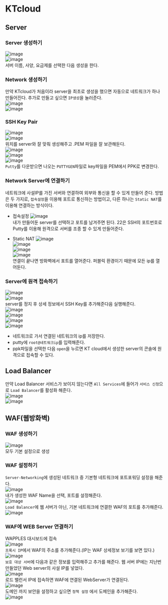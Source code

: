 # KTcloud
## Server
### Server 생성하기
![image](./image/ktcloud/1.png)<br/>
![image](./image/ktcloud/2.png)<br/>
서버 이름, 사양, 요금제를 선택한 다음 생성을 한다.<br/>

### Network 생성하기
만약 KTcloud가 처음이라 server을 최초로 생성을 했으면 자동으로 네트워크가 하나 만들어진다. 추가로 만들고 싶으면 `IP생성`을 눌러준다.<br/>
![image](./image/ktcloud/3.png)<br/>
![image](./image/ktcloud/4.png)<br/>

### SSH Key Pair
![image](./image/ktcloud/5.png)<br/>
![image](./image/ktcloud/6.png)<br/>
위치를 server와 잘 맞춰 생성해주고 .PEM 파일을 잘 보관해둔다.<br/>
![image](./image/ktcloud/7.png)<br/>
![image](./image/ktcloud/8.png)<br/>
![image](./image/ktcloud/9.png)<br/>
`Putty`를 다운받으면 나오는 `PUTTYGEN`파일로 key파일을 PEM에서 PPK로 변경한다.<br/>

### Network Server에 연결하기
네트워크에 사설IP를 가진 서버와 연결하여 외부와 통신을 할 수 있게 만들어 준다. 방법은 두 가지로, `접속설정`을 이용해 포트로 통신하는 방법이고, 다른 하나는 `Static NAT`를 이용해 연결하는 방식이다.
- 접속설정
    ![image](./image/ktcloud/10.png)<br/>
    내가 만들어둔 server를 선택하고 포트를 남겨주면 된다. 22은 SSH의 포트번호로 Putty를 이용해 원격으로 서버를 조종 할 수 있게 만들어준다.

- Static NAT
    ![image](./image/ktcloud/11.png)<br/>
    ![image](./image/ktcloud/12.png)<br/>
    ![image](./image/ktcloud/13.png)<br/>
    ![image](./image/ktcloud/14.png)<br/>
    연결이 끝나면 방화벽에서 포트를 열어준다. 퍼블릭 환경이기 때문에 모든 ip를 열어둔다.<br/>

### Server에 원격 접속하기
![image](./image/ktcloud/15.png)<br/>
![image](./image/ktcloud/16.png)<br/>
server를 정지 후 상세 정보에서 SSH Key를 추가해준다음 실행해준다.<br/>
![image](./image/ktcloud/17.png)<br/>
![image](./image/ktcloud/18.png)<br/>
![image](./image/ktcloud/19.png)<br/>
![image](./image/ktcloud/20.png)<br/>
- 네트워크로 가서 연결된 네트워크의 ip를 저장한다.
- putty에 `root@네트워크ip`를 입력해준다.
- ppk파일을 선택한 다음 `open`을 누르면 KT cloud에서 생성한 server의 콘솔에 원격으로 접속할 수 있다.

## Load Balancer
만약 Load Balancer 서비스가 보이지 않는다면 `All Services`에 들어가 `서비스 신청`으로 `Load Balancer`를 활성화 해준다.<br/>
![image](./image/ktcloud/22.png)<br/>
![image](./image/ktcloud/21.png)<br/>

## WAF(웹방화벽)
### WAF 생성하기
![image](./image/ktcloud/23.png)<br/>
모두 기본 설정으로 생성<br/>

### WAF 설정하기
`Server-Networking`에 생성된 네트워크 중 기본형 네트워크에 포트포워딩 설정을 해준다.<br/>
![image](./image/ktcloud/24.png)<br/>
내가 생성한 WAF Name을 선택, 포트를 설정해준다.<br/>
![image](./image/ktcloud/25.png)<br/>
`Load Balancer`에 웹 서버가 아닌, 기본 네트워크에 연결한 WAF의 포트를 추가해준다.
![image](./image/ktcloud/26.png)<br/>

### WAF에 WEB Server 연결하기
WAPPLES 대시보드에 접속<br/>
![image](./image/ktcloud/27.png)<br/>
`프록시 IP`에서 WAF의 주소를 추가해준다.(IP는 WAF 상세정보 보기를 보면 있다.)
![image](./image/ktcloud/28.png)<br/>
`보호 대상 서버`에 다음과 같은 정보를 입력해주고 추가를 해준다. 웹 서버 IP에는 지난번 만들었던 Web server의 사설 IP를 넣었다.<br/>
![image](./image/ktcloud/29.png)<br/>
로드 밸런서 IP에 접속하면 WAF에 연결된 WebServer가 연결된다.<br/>
![image](./image/ktcloud/30.png)<br/>
도메인 까지 보안을 설정하고 싶으면 `정책 설정` 에서 도메인을 추가해준다.<br/>
![image](./image/ktcloud/31.png)<br/>

